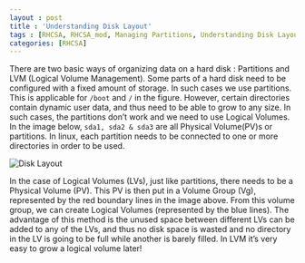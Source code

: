 ```yaml
---
layout : post
title : 'Understanding Disk Layout'
tags : [RHCSA, RHCSA_mod, Managing Partitions, Understanding Disk Layout]
categories: [RHCSA]
---
```



There are two basic ways of organizing data on a hard disk : Partitions
and LVM (Logical Volume Management). Some parts of a hard disk need to
be configured with a fixed amount of storage. In such cases we use
partitions. This is applicable for `/boot` and `/` in the figure.
However, certain directories contain dynamic user data, and thus need to
be able to grow to any size. In such cases, the partitions don’t work
and we need to use Logical Volumes. In the image below, `sda1, sda2 &
sda3` are all Physical Volume(PV)s or partitions. In linux, each
partition needs to be connected to one or more directories in order to
be used.

![Disk
Layout<span label="fig:2 Disk Layout"></span>](RHCSA/Mod2/chapters/2.15.a)

In the case of Logical Volumes (LVs), just like partitions, there needs
to be a Physical Volume (PV). This PV is then put in a Volume Group
(Vg), represented by the red boundary lines in the image above. From
this volume group, we can create Logical Volumes (represented by the
blue lines). The advantage of this method is the unused space between
different LVs can be added to any of the LVs, and thus no disk space is
wasted and no directory in the LV is going to be full while another is
barely filled. In LVM it’s very easy to grow a logical volume later\!
